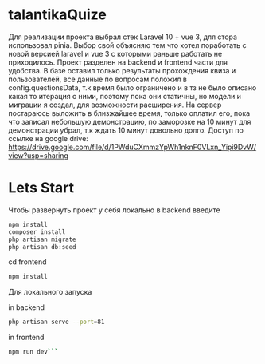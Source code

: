 # talantikaQuize
Для реализации проекта выбрал стек Laravel 10 + vue 3, для стора использовал pinia.
Выбор свой объясняю тем что хотел поработать с новой версией laravel и vue 3 с которыми раньше работать не приходилось.
Проект разделен на backend и frontend части для удобства. 
В базе оставил только результаты прохождения квиза и пользователей, все данные по вопросам положил в config.questionsData, т.к время было ограничено и в тз 
не было описано какая то итерация с ними, поэтому пока они статичны, но модели и миграции я создал, для возможности расширения.
На сервер постараюсь выложить в близжайшее время, только оплатил его, 
пока что записал небольшую демонстрацию, по заморозке на 10 минут для демонстрации убрал, т.к ждать 10 минут довольно долго.
Доступ по ссылке на google drive: https://drive.google.com/file/d/1PWduCXmmzYpWh1nknF0VLxn_Yipi9DvW/view?usp=sharing
# Lets Start
Чтобы развернуть проект у себя локально в backend введите

```sh
npm install
composer install
php artisan migrate
php artisan db:seed
```

cd frontend

```sh
npm install
```

Для локального запуска

in backend
```sh
php artisan serve --port=81
```

in frontend
```sh
npm run dev```